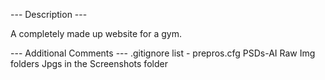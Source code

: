 --- Description ---

A completely made up website for a gym.

--- Additional Comments ---
.gitignore list -
prepros.cfg
PSDs-AI
Raw Img folders
Jpgs in the Screenshots folder
